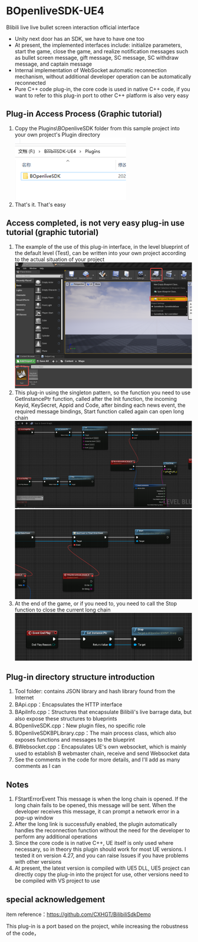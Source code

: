 # BOpenliveSDK-UE4
Blibili live live bullet screen interaction official interface
- Unity next door has an SDK, we have to have one too
- At present, the implemented interfaces include: initialize parameters, start the game, close the game, and realize notification messages such as bullet screen message, gift message, SC message, SC withdraw message, and captain message
- Internal implementation of WebSocket automatic reconnection mechanism, without additional developer operation can be automatically reconnected
- Pure C++ code plug-in, the core code is used in native C++ code, if you want to refer to this plug-in port to other C++ platform is also very easy



## Plug-in Access Process (Graphic tutorial)
1. Copy the Plugins\BOpenliveSDK folder from this sample project into your own project's Plugin directory
   ![img.png](Picture/img.png)
2. That's it. That's easy

## Access completed, is not very easy plug-in use tutorial (graphic tutorial)
1. The example of the use of this plug-in interface, in the level blueprint of the default level (Test), can be written into your own project according to the actual situation of your project
   ![img.png](Picture/img_3.png)
2. This plug-in using the singleton pattern, so the function you need to use GetInstancePtr function, called after the Init function, the incoming Keyid, KeySecret, Appid and Code, after binding each news event, the required message bindings, Start function called again can open long chain
   ![img_1.png](Picture/img_1.png)
   ![img.png](Picture/img_4.png)
3. At the end of the game, or if you need to, you need to call the Stop function to close the current long chain
   ![img_2.png](Picture/img_2.png)

## Plug-in directory structure introduction
1. Tool folder: contains JSON library and hash library found from the Internet
2. BApi.cpp：Encapsulates the HTTP interface
3. BApiInfo.cpp：Structures that encapsulate Bilibili's live barrage data, but also expose these structures to blueprints
4. BOpenliveSDK.cpp：New plugin files, no specific role
5. BOpenliveSDKBPLibrary.cpp：The main process class, which also exposes functions and messages to the blueprint
6. BWebsocket.cpp：Encapsulates UE's own websocket, which is mainly used to establish B webmaster chain, receive and send Websocket data
7. See the comments in the code for more details, and I'll add as many comments as I can

## Notes
1. FStartErrorEvent This message is when the long chain is opened. If the long chain fails to be opened, this message will be sent. When the developer receives this message, it can prompt a network error in a pop-up window
2. After the long link is successfully enabled, the plugin automatically handles the reconnection function without the need for the developer to perform any additional operations
3. Since the core code is in native C++, UE itself is only used where necessary, so in theory this plugin should work for most UE versions. I tested it on version 4.27, and you can raise Issues if you have problems with other versions
4. At present, the latest version is compiled with UE5 DLL, UE5 project can directly copy the plug-in into the project for use, other versions need to be compiled with VS project to use

## special acknowledgement
item reference：https://github.com/CXHGT/BilibiliSdkDemo

This plug-in is a port based on the project, while increasing the robustness of the code，
